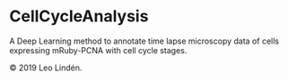 # CellCycleAnalysis
A Deep Learning method to annotate time lapse microscopy data of cells expressing mRuby-PCNA with cell cycle stages.

© 2019 Leo Lindén. 

